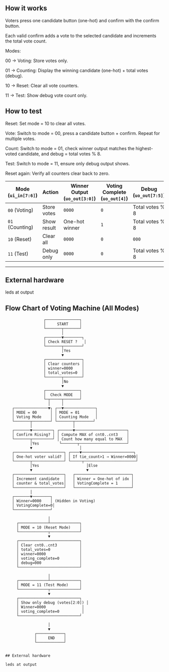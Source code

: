<!---

This file is used to generate your project datasheet. Please fill in the information below and delete any unused
sections.

You can also include images in this folder and reference them in the markdown. Each image must be less than
512 kb in size, and the combined size of all images must be less than 1 MB.
-->

## How it works

Voters press one candidate button (one-hot) and confirm with the confirm button.

Each valid confirm adds a vote to the selected candidate and increments the total vote count.

Modes:

00 → Voting: Store votes only.

01 → Counting: Display the winning candidate (one-hot) + total votes (debug).

10 → Reset: Clear all vote counters.

11 → Test: Show debug vote count only.

## How to test

Reset: Set mode = 10 to clear all votes.

Vote: Switch to mode = 00, press a candidate button + confirm. Repeat for multiple votes.

Count: Switch to mode = 01, check winner output matches the highest-voted candidate, and debug = total votes % 8.

Test: Switch to mode = 11, ensure only debug output shows.

Reset again: Verify all counters clear back to zero.

| Mode (`ui_in[7:6]`) | Action      | Winner Output (`uo_out[3:0]`) | Voting Complete (`uo_out[4]`) | Debug (`uo_out[7:5]`) |
| ------------------- | ----------- | ----------------------------- | ----------------------------- | --------------------- |
| `00` (Voting)       | Store votes | `0000`                        | `0`                           | Total votes % 8       |
| `01` (Counting)     | Show result | One-hot winner                | `1`                           | Total votes % 8       |
| `10` (Reset)        | Clear all   | `0000`                        | `0`                           | `000`                 |
| `11` (Test)         | Debug only  | `0000`                        | `0`                           | Total votes % 8       |
-------
## External hardware

leds at output
## Flow Chart of Voting Machine (All Modes)

```text
                 ┌───────────────┐
                 │     START     │
                 └───────┬───────┘
                         │
                 ┌───────▼────────┐
                 │ Check RESET ?   │
                 └───────┬────────┘
                         │Yes
                         ▼
                 ┌────────────────┐
                 │ Clear counters │
                 │ winner=0000    │
                 │ total_votes=0  │
                 └───────┬────────┘
                         │No
                         ▼
                 ┌───────────────┐
                 │  Check MODE   │
                 └─┬─────┬───────┘
                   │     │
   ┌───────────────▼┐ ┌──▼──────────────┐
   │ MODE = 00      │ │ MODE = 01       │
   │ Voting Mode    │ │ Counting Mode   │
   └───────┬────────┘ └───────┬────────┘
           │                  │
   ┌───────▼─────────┐ ┌──────▼───────────────────────┐
   │ Confirm Rising? │ │ Compute MAX of cnt0..cnt3    │
   └───────┬─────────┘ │ Count how many equal to MAX  │
           │Yes         └───────┬─────────────────────┘
           ▼                     │
   ┌──────────────────────┐ ┌────▼───────────────────────┐
   │ One-hot voter valid? │ │ If tie_count>1 → Winner=0000│
   └───────┬──────────────┘ └─────┬───────────────────────┘
           │Yes                     │Else
           ▼                        ▼
   ┌──────────────────────┐   ┌─────────────────────────┐
   │ Increment candidate  │   │ Winner = One-hot of idx │
   │ counter & total_votes│   │ VotingComplete = 1      │
   └──────────────────────┘   └─────────────────────────┘
           │
   ┌───────▼────────┐
   │ Winner=0000    │ (Hidden in Voting)
   │ VotingComplete=0│
   └────────────────┘

                   │
     ┌─────────────┴─────────────┐
     │ MODE = 10 (Reset Mode)    │
     └─────────────┬─────────────┘
                   ▼
     ┌───────────────────────────┐
     │ Clear cnt0..cnt3          │
     │ total_votes=0             │
     │ winner=0000               │
     │ voting_complete=0         │
     │ debug=000                 │
     └───────────────────────────┘

                   │
     ┌─────────────┴─────────────┐
     │ MODE = 11 (Test Mode)     │
     └─────────────┬─────────────┘
                   ▼
     ┌───────────────────────────┐
     │ Show only debug (votes[2:0]) │
     │ Winner=0000                │
     │ voting_complete=0          │
     └───────────────────────────┘

                   │
                   ▼
             ┌────────────┐
             │     END    │
             └────────────┘


## External hardware

leds at output
